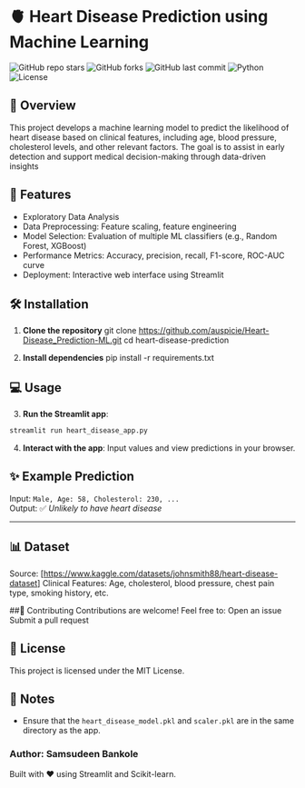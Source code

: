 # 🫀 Heart Disease Prediction using Machine Learning
![GitHub repo stars](https://img.shields.io/github/stars/auspicie/heart-disease-prediction?style=social)
![GitHub forks](https://img.shields.io/github/forks/auspicie/heart-disease-prediction?style=social)
![GitHub last commit](https://img.shields.io/github/last-commit/auspicie/heart-disease-prediction)
![Python](https://img.shields.io/badge/python-3.8%2B-blue.svg)
![License](https://img.shields.io/github/license/auspicie/heart-disease-prediction)

## 📌 Overview
This project develops a machine learning model to predict the likelihood of heart disease based on clinical features, including age, blood pressure, cholesterol levels, and other relevant factors. The goal is to assist in early detection and support medical decision-making through data-driven insights

## 🚀 Features
- Exploratory Data Analysis
- Data Preprocessing: Feature scaling, feature engineering
- Model Selection: Evaluation of multiple ML classifiers (e.g., Random Forest, XGBoost)
- Performance Metrics: Accuracy, precision, recall, F1-score, ROC-AUC curve
- Deployment: Interactive web interface using Streamlit

## 🛠️ Installation
1. **Clone the repository**
git clone https://github.com/auspicie/Heart-Disease_Prediction-ML.git
cd heart-disease-prediction

2. **Install dependencies**
pip install -r requirements.txt

## 💻 Usage

3. **Run the Streamlit app**:
```bash
streamlit run heart_disease_app.py
```
4. **Interact with the app**: Input values and view predictions in your browser.
## ✨ Example Prediction
Input: `Male, Age: 58, Cholesterol: 230, ...`  
Output: ✅ *Unlikely to have heart disease*

---

## 📊 Dataset
Source: [https://www.kaggle.com/datasets/johnsmith88/heart-disease-dataset]
Clinical Features: Age, cholesterol, blood pressure, chest pain type, smoking history, etc.

##🤝 Contributing
Contributions are welcome! Feel free to:
Open an issue
Submit a pull request

## 📄 License
This project is licensed under the MIT License.

## 📌 Notes
- Ensure that the `heart_disease_model.pkl` and `scaler.pkl` are in the same directory as the app.



### Author: Samsudeen Bankole
Built with ❤️ using Streamlit and Scikit-learn.